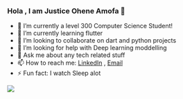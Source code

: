 ### Hola , I am Justice Ohene Amofa 👋

- 🔭 I’m currently a level 300 Computer Science Student!
- 🌱 I’m currently learning flutter
- 👯 I’m looking to collaborate on dart and python projects
- 🤔 I’m looking for help with Deep learning moddelling
- 💬 Ask me about any tech related stuff
- 📫 How to reach me:  [LinkedIn](https://www.linkedin.com/in/justice-ohene-amofa-349b44173/)  ,  [Email](Justiceoheneamofa@gmail.com)
- ⚡ Fun fact: I watch Sleep alot



<img src = "https://github-readme-stats.vercel.app/api?username=Joamofa1&&show_icons=true&title_color=ffffff&icon_color=bb2acf&text_color=daf7dc&bg_color=151515 ">
